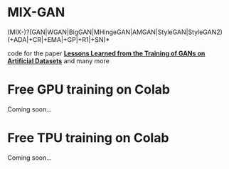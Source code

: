 # MIX-GAN
(MIX-)?(GAN|WGAN|BigGAN|MHingeGAN|AMGAN|StyleGAN|StyleGAN2)(\+ADA|\+CR|\+EMA|\+GP|\+R1|\+SN)*

code for the paper [**Lessons Learned from the Training of GANs on Artificial Datasets**](https://arxiv.org/abs/2007.06418) and many more
# Free GPU training on Colab
Coming soon...
# Free TPU training on Colab
Coming soon...
